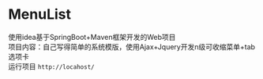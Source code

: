 # MenuList
使用idea基于SpringBoot+Maven框架开发的Web项目<br/>
项目内容：自己写得简单的系统模版，使用Ajax+Jquery开发n级可收缩菜单+tab选项卡</br>
运行项目
```http://locahost/```
